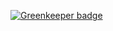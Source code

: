 
[![Greenkeeper badge](https://badges.greenkeeper.io/janryWang/react-xschema.svg)](https://greenkeeper.io/)
